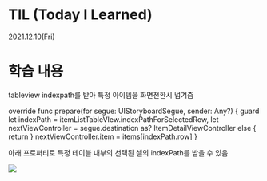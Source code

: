 # TIL (Today I Learned)

2021.12.10(Fri)

# 학습 내용


tableview indexpath를 받아 특정 아이템을 화면전환시 넘겨줌

override func prepare(for segue: UIStoryboardSegue, sender: Any?) {
    guard let indexPath = itemListTableVIew.indexPathForSelectedRow,
          let nextViewController = segue.destination as? ItemDetailViewController else {
        return
    }
    nextViewController.item = items[indexPath.row]
}

아래 프로퍼티로 특정 테이블 내부의 선택된 셀의 indexPath를 받을 수 있음

![](https://images.velog.io/images/yim2627/post/24c5d270-6b36-4245-9560-1a99540c7417/image.png)